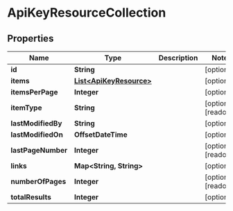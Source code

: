 

# ApiKeyResourceCollection


## Properties

Name | Type | Description | Notes
------------ | ------------- | ------------- | -------------
**id** | **String** |  |  [optional]
**items** | [**List&lt;ApiKeyResource&gt;**](ApiKeyResource.md) |  |  [optional]
**itemsPerPage** | **Integer** |  |  [optional]
**itemType** | **String** |  |  [optional] [readonly]
**lastModifiedBy** | **String** |  |  [optional]
**lastModifiedOn** | **OffsetDateTime** |  |  [optional]
**lastPageNumber** | **Integer** |  |  [optional] [readonly]
**links** | **Map&lt;String, String&gt;** |  |  [optional]
**numberOfPages** | **Integer** |  |  [optional] [readonly]
**totalResults** | **Integer** |  |  [optional]



